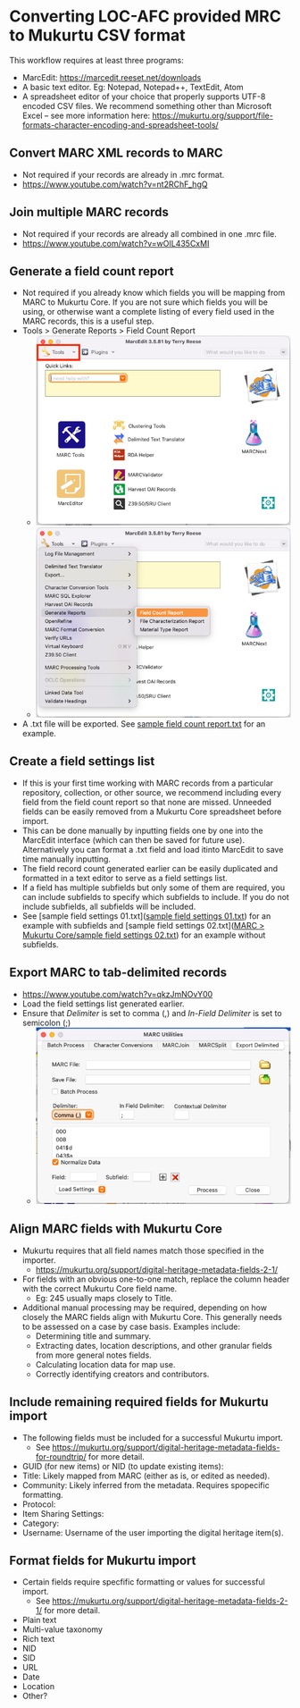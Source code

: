 # Converting LOC-AFC provided MRC to Mukurtu CSV format 

This workflow requires at least three programs: 
- MarcEdit: https://marcedit.reeset.net/downloads 
- A basic text editor. Eg: Notepad, Notepad++, TextEdit, Atom
- A spreadsheet editor of your choice that properly supports UTF-8 encoded CSV files. We recommend something other than Microsoft Excel – see more information here: https://mukurtu.org/support/file-formats-character-encoding-and-spreadsheet-tools/  

## Convert MARC XML records to MARC 
- Not required if your records are already in .mrc format.
- https://www.youtube.com/watch?v=nt2RChF_hgQ

## Join multiple MARC records 
- Not required if your records are already all combined in one .mrc file.
- https://www.youtube.com/watch?v=wOIL435CxMI

## Generate a field count report 
- Not required if you already know which fields you will be mapping from MARC to Mukurtu Core. If you are not sure which fields you will be using, or otherwise want a complete listing of every field used in the MARC records, this is a useful step.
- Tools > Generate Reports > Field Count Report
  - ![MarcEdit - Tools](https://github.com/WSU-CDSC/MMTT/blob/7acf1d93872697b5ca65448c145897fa4e7f2f06/MARC%20%3E%20Mukurtu%20Core/Workflow%20Images/Screen%20Shot%202022-06-30%20at%202.03.33%20PM.png)
  - ![MarcEdit - Generate field count report](https://github.com/WSU-CDSC/MMTT/blob/7acf1d93872697b5ca65448c145897fa4e7f2f06/MARC%20%3E%20Mukurtu%20Core/Workflow%20Images/Screen%20Shot%202022-06-30%20at%202.03.53%20PM.png)
- A .txt file will be exported. See [sample field count report.txt](https://github.com/WSU-CDSC/MMTT/blob/c79d8f6973352c9774d57f31b3fc7d419d089748/MARC%20%3E%20Mukurtu%20Core/sample%20field%20count%20report.txt) for an example.

## Create a field settings list 
- If this is your first time working with MARC records from a particular repository, collection, or other source, we recommend including every field from the field count report so that none are missed. Unneeded fields can be easily removed from a Mukurtu Core spreadsheet before import.
- This can be done manually by inputting fields one by one into the MarcEdit interface (which can then be saved for future use). Alternatively you can format a .txt field and load itinto MarcEdit to save time manually inputting.
- The field record count generated earlier can be easily duplicated and formatted in a text editor to serve as a field settings list.
- If a field has multiple subfields but only some of them are required, you can include subfields to specify which subfields to include. If you do not include subfields, all subfields will be included.
- See [sample field settings 01.txt]([sample field settings 01.txt](https://github.com/WSU-CDSC/MMTT/blob/c79d8f6973352c9774d57f31b3fc7d419d089748/MARC%20%3E%20Mukurtu%20Core/sample%20field%20settings%2001.txt)) for an example with subfields and [sample field settings 02.txt]([MARC > Mukurtu Core/sample field settings 02.txt](https://github.com/WSU-CDSC/MMTT/blob/c79d8f6973352c9774d57f31b3fc7d419d089748/MARC%20%3E%20Mukurtu%20Core/sample%20field%20settings%2002.txt)) for an example without subfields.

## Export MARC to tab-delimited records 
- https://www.youtube.com/watch?v=qkzJmNOvY00
- Load the field settings list generated earlier.
- Ensure that *Delimiter* is set to comma (,) and *In-Field Delimiter* is set to semicolon (;)
  - ![Tab-delimited export settings](https://github.com/WSU-CDSC/MMTT/blob/262964aa6488e6b1d5df0f8d83f22c6435417b0e/MARC%20%3E%20Mukurtu%20Core/Workflow%20Images/Screen%20Shot%202022-06-30%20at%202.07.46%20PM.png)

## Align MARC fields with Mukurtu Core
- Mukurtu requires that all field names match those specified in the importer.
  - https://mukurtu.org/support/digital-heritage-metadata-fields-2-1/  
- For fields with an obvious one-to-one match, replace the column header with the correct Mukurtu Core field name. 
  - Eg: 245 usually maps closely to Title.
- Additional manual processing may be required, depending on how closely the MARC fields align with Mukurtu Core. This generally needs to be assessed on a case by case basis. Examples include:
  - Determining title and summary.
  - Extracting dates, location descriptions, and other granular fields from more general notes fields.
  - Calculating location data for map use.
  - Correctly identifying creators and contributors.

## Include remaining required fields for Mukurtu import 
- The following fields must be included for a successful Mukurtu import.
  - See https://mukurtu.org/support/digital-heritage-metadata-fields-for-roundtrip/ for more detail.
- GUID (for new items) or NID (to update existing items): 
- Title: Likely mapped from MARC (either as is, or edited as needed).
- Community: Likely inferred from the metadata. Requires spopecific formatting.
- Protocol: 
- Item Sharing Settings: 
- Category: 
- Username: Username of the user importing the digital heritage item(s).

## Format fields for Mukurtu import 
- Certain fields require specfific formatting or values for successful import.
  - See https://mukurtu.org/support/digital-heritage-metadata-fields-2-1/ for more detail.
- Plain text 
- Multi-value taxonomy 
- Rich text 
- NID 
- SID 
- URL 
- Date 
- Location 
- Other? 
